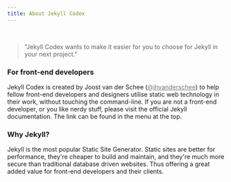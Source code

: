 ```yaml
---
title: About Jekyll Codex
---
```


<br />

> "Jekyll Codex wants to make it easier for you to choose for Jekyll in your next project."

### For front-end developers

Jekyll Codex is created by Joost van der Schee (<a href="https://twitter.com/jhvanderschee" target="_blank" style="color: #777777;">@jhvanderschee</a>) to help fellow front-end developers and designers utilise static web technology in their work, without touching the command-line. If you are not a front-end developer, or you like nerdy stuff, please visit the official Jekyll documentation. The link can be found in the menu at the top.

### Why Jekyll?

Jekyll is the most popular Static Site Generator. Static sites are better for performance, they're cheaper to build and maintain, and they're much more secure than traditional database driven websites. Thus offering a great added value for front-end developers and their clients. 


